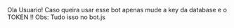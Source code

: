 Ola Usuario!
Caso queira usar esse bot apenas mude a key da database e o TOKEN !!
Obs: Tudo isso no bot.js
